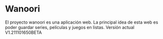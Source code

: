 # Wanoori
El proyecto wanoori es una aplicación web.
La principal idea de esta web es poder guardar series, películas y juegos en listas.
Versión actual V1.211101650BETA
